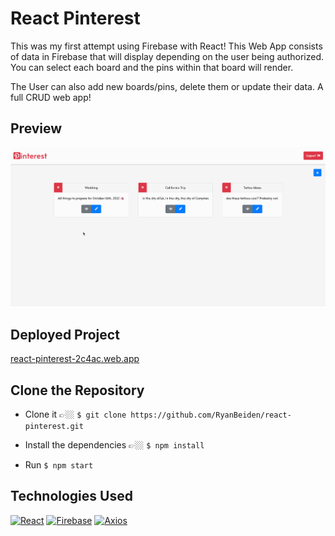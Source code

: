 # React Pinterest

This was my first attempt using Firebase with React! This Web App consists of data in Firebase that will display depending on the user being authorized. You can select each board and the pins within that board will render.

The User can also add new boards/pins, delete them or update their data. A full CRUD web app!

## Preview

![React Pinterest Demo](./gifs/react-pinterest-demo.gif)

## Deployed Project
[react-pinterest-2c4ac.web.app](https://react-pinterest-2c4ac.web.app/)

## Clone the Repository
- Clone it 👉🏼 `$ git clone https://github.com/RyanBeiden/react-pinterest.git`

- Install the dependencies 👉🏼 `$ npm install`

- Run `$ npm start`

## Technologies Used
[![React](https://img.shields.io/badge/-React-2c9fcc?style=flat-square)](#) [![Firebase](https://img.shields.io/badge/-Firebase-2c9fcc?style=flat-square)](#) [![Axios](https://img.shields.io/badge/-Axios-2c9fcc?style=flat-square)](#)
